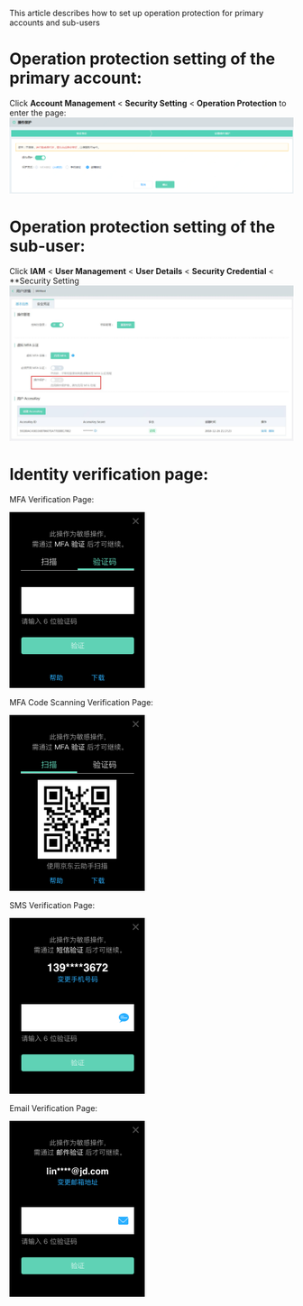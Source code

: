 This article describes how to set up operation protection for primary accounts and sub-users

# Operation protection setting of the primary account:

Click **Account Management** < **Security Setting** < **Operation Protection** to enter the page:
![主账号操作保护设置](../../../image/IAM/Virtual-MFA-Device/主账号操作保护设置.png)

# Operation protection setting of the sub-user:

Click **IAM** < **User Management** < **User Details** < **Security Credential** < **Security Setting
![子用户操作保护设置](../../../image/IAM/Virtual-MFA-Device/子用户操作保护设置.jpg)

# Identity verification page:

MFA Verification Page:

![MFA验证页面](../../../image/IAM/Virtual-MFA-Device/MFA动态验证码.png)

MFA Code Scanning Verification Page:

![MFA扫码验证页面](../../../image/IAM/Virtual-MFA-Device/MFA扫码验证.png)

SMS Verification Page:

![短信验证页面](../../../image/IAM/Virtual-MFA-Device/短信验证.png)

Email Verification Page:

![邮箱验证页面](../../../image/IAM/Virtual-MFA-Device/邮箱验证.png)
